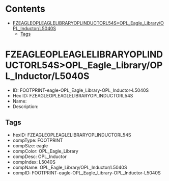 



Contents
========

* [FZEAGLEOPLEAGLELIBRARYOPLINDUCTORL54S>OPL_Eagle_Library/OPL_Inductor/L5040S](#fzeagleopleaglelibraryoplinductorl54sopl_eagle_libraryopl_inductorl5040s)
	* [Tags](#tags)

# FZEAGLEOPLEAGLELIBRARYOPLINDUCTORL54S>OPL_Eagle_Library/OPL_Inductor/L5040S

- ID: FOOTPRINT-eagle-OPL_Eagle_Library-OPL_Inductor-L5040S
- Hex ID: FZEAGLEOPLEAGLELIBRARYOPLINDUCTORL54S
- Name: 
- Description: 

## Tags

- hexID: FZEAGLEOPLEAGLELIBRARYOPLINDUCTORL54S
- oompType: FOOTPRINT
- oompSize: eagle
- oompColor: OPL_Eagle_Library
- oompDesc: OPL_Inductor
- oompIndex: L5040S
- oompName: OPL_Eagle_Library/OPL_Inductor/L5040S
- oompID: FOOTPRINT-eagle-OPL_Eagle_Library-OPL_Inductor-L5040S
